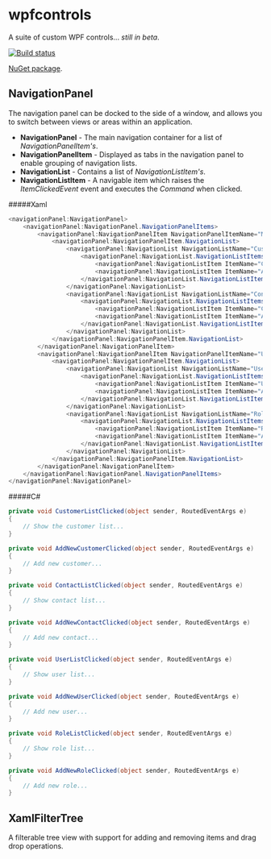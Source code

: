 # wpfcontrols
A suite of custom WPF controls... *still in beta*.

[![Build status](https://ci.appveyor.com/api/projects/status/6o6weumr92epubkr/branch/master?svg=true)](https://ci.appveyor.com/project/grantcolley/wpfcontrols/branch/master)

[NuGet package](https://www.nuget.org/packages/DipWpfControls/).

## NavigationPanel
The navigation panel can be docked to the side of a window, and allows you to switch between views or areas within an application.
* **NavigationPanel** - The main navigation container for a list of *NavigationPanelItem's*.
* **NavigationPanelItem** - Displayed as tabs in the navigation panel to enable grouping of navigation lists.
* **NavigationList** - Contains a list of *NavigationListItem's*.
* **NavigationListItem** - A navigable item which raises the *ItemClickedEvent* event and executes the *Command* when clicked.

#####Xaml
```C#
<navigationPanel:NavigationPanel>
    <navigationPanel:NavigationPanel.NavigationPanelItems>
        <navigationPanel:NavigationPanelItem NavigationPanelItemName="Manage Relationships" ImageLocation="pack://application:,,,/RelationshipManager;component/ManageRelationships.png">
            <navigationPanel:NavigationPanelItem.NavigationList>
                <navigationPanel:NavigationList NavigationListName="Customers">
                    <navigationPanel:NavigationList.NavigationListItems>
                        <navigationPanel:NavigationListItem ItemName="Customer List" ItemClicked="CustomerListClicked" ImageLocation="pack://application:,,,/RelationshipManager;component/CustomerList.png"/>
                        <navigationPanel:NavigationListItem ItemName="Add New Customer" ItemClicked="AddNewCustomerClicked" ImageLocation="pack://application:,,,/RelationshipManager;component/AddNewCustomer.png"/>
                    </navigationPanel:NavigationList.NavigationListItems>
                </navigationPanel:NavigationList>
                <navigationPanel:NavigationList NavigationListName="Contacts">
                    <navigationPanel:NavigationList.NavigationListItems>
                        <navigationPanel:NavigationListItem ItemName="Contact List" ItemClicked="ContactListClicked" ImageLocation="pack://application:,,,/RelationshipManager;component/ContactList.png"/>
                        <navigationPanel:NavigationListItem ItemName="Add New Contact" ItemClicked="AddNewContactClicked" ImageLocation="pack://application:,,,/RelationshipManager;component/AddNewContact.png"/>
                    </navigationPanel:NavigationList.NavigationListItems>
                </navigationPanel:NavigationList>
            </navigationPanel:NavigationPanelItem.NavigationList>
        </navigationPanel:NavigationPanelItem>
        <navigationPanel:NavigationPanelItem NavigationPanelItemName="User Admininstration" ImageLocation="pack://application:,,,/RelationshipManager;component/UserManagement.png">
            <navigationPanel:NavigationPanelItem.NavigationList>
                <navigationPanel:NavigationList NavigationListName="Users">
                    <navigationPanel:NavigationList.NavigationListItems>
                        <navigationPanel:NavigationListItem ItemName="User List" ItemClicked="UserListClicked" ImageLocation="pack://application:,,,/RelationshipManager;component/UserList.png"/>
                        <navigationPanel:NavigationListItem ItemName="Add New User" ItemClicked="AddNewUserClicked" ImageLocation="pack://application:,,,/RelationshipManager;component/AddNewUser.png"/>
                    </navigationPanel:NavigationList.NavigationListItems>
                </navigationPanel:NavigationList>
                <navigationPanel:NavigationList NavigationListName="Roles">
                    <navigationPanel:NavigationList.NavigationListItems>
                        <navigationPanel:NavigationListItem ItemName="Role List" ItemClicked="RoleListClicked" ImageLocation="pack://application:,,,/RelationshipManager;component/RoleList.png"/>
                        <navigationPanel:NavigationListItem ItemName="Add New Role" ItemClicked="AddNewRoleClicked" ImageLocation="pack://application:,,,/RelationshipManager;component/AddNewRole.png"/>
                    </navigationPanel:NavigationList.NavigationListItems>
                </navigationPanel:NavigationList>
            </navigationPanel:NavigationPanelItem.NavigationList>
        </navigationPanel:NavigationPanelItem>
    </navigationPanel:NavigationPanel.NavigationPanelItems>
</navigationPanel:NavigationPanel>
```

#####C# 
```C#
private void CustomerListClicked(object sender, RoutedEventArgs e)
{
    // Show the customer list...
}

private void AddNewCustomerClicked(object sender, RoutedEventArgs e)
{
    // Add new customer...
}

private void ContactListClicked(object sender, RoutedEventArgs e)
{
    // Show contact list...
}

private void AddNewContactClicked(object sender, RoutedEventArgs e)
{
    // Add new contact...
}

private void UserListClicked(object sender, RoutedEventArgs e)
{
    // Show user list...
}

private void AddNewUserClicked(object sender, RoutedEventArgs e)
{
    // Add new user...
}

private void RoleListClicked(object sender, RoutedEventArgs e)
{
    // Show role list...
}

private void AddNewRoleClicked(object sender, RoutedEventArgs e)
{
    // Add new role...
}
```

## XamlFilterTree
A filterable tree view with support for adding and removing items and drag drop operations. 
